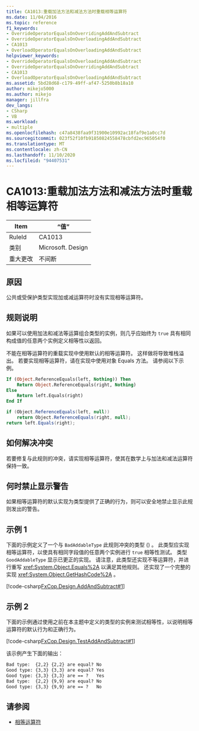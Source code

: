 ```yaml
---
title: CA1013:重载加法方法和减法方法时重载相等运算符
ms.date: 11/04/2016
ms.topic: reference
f1_keywords:
- OverrideOperatorEqualsOnOverridingAddAndSubtract
- OverrideOperatorEqualsOnOverloadingAddAndSubtract
- CA1013
- OverloadOperatorEqualsOnOverloadingAddAndSubtract
helpviewer_keywords:
- OverrideOperatorEqualsOnOverloadingAddAndSubtract
- OverrideOperatorEqualsOnOverridingAddAndSubtract
- CA1013
- OverloadOperatorEqualsOnOverloadingAddAndSubtract
ms.assetid: 5bd28d68-c179-49ff-af47-5250b8b18a10
author: mikejo5000
ms.author: mikejo
manager: jillfra
dev_langs:
- CSharp
- VB
ms.workload:
- multiple
ms.openlocfilehash: c47a8438faa9f31900e10992ac18faf9e1a0cc7d
ms.sourcegitcommit: 023f52f10fb91850824558478cbfd2ec965054f0
ms.translationtype: MT
ms.contentlocale: zh-CN
ms.lasthandoff: 11/10/2020
ms.locfileid: "94407531"
---
```

# <a name="ca1013-overload-operator-equals-on-overloading-add-and-subtract"></a>CA1013:重载加法方法和减法方法时重载相等运算符

|Item|“值”|
|-|-|
|RuleId|CA1013|
|类别|Microsoft. Design|
|重大更改|不间断|

## <a name="cause"></a>原因
公共或受保护类型实现加或减运算符时没有实现相等运算符。

## <a name="rule-description"></a>规则说明
如果可以使用加法和减法等运算组合类型的实例，则几乎应始终为 `true` 具有相同构成值的任意两个实例定义相等性以返回。

不能在相等运算符的重载实现中使用默认的相等运算符。 这样做将导致堆栈溢出。 若要实现相等运算符，请在实现中使用对象 Equals 方法。 请参阅以下示例。

```vb
If (Object.ReferenceEquals(left, Nothing)) Then
    Return Object.ReferenceEquals(right, Nothing)
Else
    Return left.Equals(right)
End If
```

```csharp
if (Object.ReferenceEquals(left, null))
    return Object.ReferenceEquals(right, null);
return left.Equals(right);
```

## <a name="how-to-fix-violations"></a>如何解决冲突
若要修复与此规则的冲突，请实现相等运算符，使其在数学上与加法和减法运算符保持一致。

## <a name="when-to-suppress-warnings"></a>何时禁止显示警告
如果相等运算符的默认实现为类型提供了正确的行为，则可以安全地禁止显示此规则发出的警告。

## <a name="example-1"></a>示例 1
下面的示例定义了一个与 `BadAddableType` 此规则冲突的类型 () 。 此类型应实现相等运算符，以使具有相同字段值的任意两个实例进行 `true` 相等性测试。 类型 `GoodAddableType` 显示已更正的实现。 请注意，此类型还实现不等运算符，并进行重写 <xref:System.Object.Equals%2A> 以满足其他规则。 还实现了一个完整的实现 <xref:System.Object.GetHashCode%2A> 。

[!code-csharp[FxCop.Design.AddAndSubtract#1](../code-quality/codesnippet/CSharp/ca1013-overload-operator-equals-on-overloading-add-and-subtract_1.cs)]

## <a name="example-2"></a>示例 2
下面的示例通过使用之前在本主题中定义的类型的实例来测试相等性，以说明相等运算符的默认行为和正确行为。

[!code-csharp[FxCop.Design.TestAddAndSubtract#1](../code-quality/codesnippet/CSharp/ca1013-overload-operator-equals-on-overloading-add-and-subtract_2.cs)]

该示例产生下面的输出：

```txt
Bad type:  {2,2} {2,2} are equal? No
Good type: {3,3} {3,3} are equal? Yes
Good type: {3,3} {3,3} are == ?   Yes
Bad type:  {2,2} {9,9} are equal? No
Good type: {3,3} {9,9} are == ?   No
```

## <a name="see-also"></a>请参阅

- [相等运算符](/dotnet/standard/design-guidelines/equality-operators)
